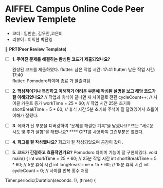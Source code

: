 # AIFFEL Campus Online Code Peer Review Templete
- 코더 : 임만순, 김우찬,고은비
- 리뷰어 : 이익현 박단영



🔑 **PRT(Peer Review Template)**

- [ ]  **1. 주어진 문제를 해결하는 완성된 코드가 제출되었나요?**
  
    완성된 코드를 제출하였다.
flutter: 남은 작업 시간: 17:41 
flutter: 남은 작업 시간: 17:40   
flutter: Pomodoro타이머 종료 가 잘출력됨
- [ ]  **2. 핵심적이거나 복잡하고 이해하기 어려운 부분에 작성된 설명을 보고 해당 코드가 잘 이해되었나요?**
     // 작업과 휴식이 끝나면 새 사이클로 전환
        cycleCount++; // 사이클 카운트 증가
        workTime = 25 * 60; // 작업 시간 25분 초기화
        shortBreakTime = 5 * 60; // 휴식 시간 5분 초기화
       주석이 잘 달려있어서 흐름이 이해가 잘됬다.
- [ ]  **3.** 에러가 난 부분을 디버깅하여 “문제를 해결한 기록”을 남겼나요? 또는
   “새로운 시도 및 추가 실험”을 해봤나요? ****
    GPT를 사용하여 그런부분은 없었다.
- [ ]  **4. 회고를 잘 작성했나요?**
    회고가 잘 작성되있으며 공감이 갔다.   
        
       

- [ ]  **5. 코드가 간결하고 효율적인가요?**
    Pomodoro 타이머 기능이 잘 구현되있다.
void main() {
  int workTime = 25 * 60; // 25분 작업 시간
  int shortBreakTime = 5 * 60; // 5분 휴식 시간
  int longBreakTime = 15 * 60; // 15분 휴식 시간
  int cycleCount = 0; // 사이클 반복 횟수 저장

  Timer.periodic(Duration(seconds: 1), (timer) {
